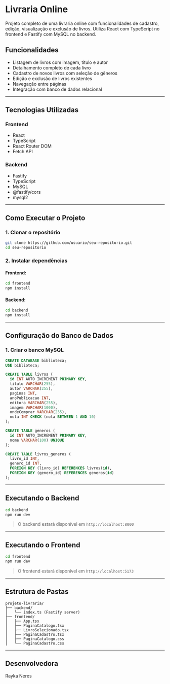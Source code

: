 # Livraria Online

Projeto completo de uma livraria online com funcionalidades de cadastro, edição, visualização e exclusão de livros. Utiliza React com TypeScript no frontend e Fastify com MySQL no backend.

## Funcionalidades

- Listagem de livros com imagem, título e autor
- Detalhamento completo de cada livro
- Cadastro de novos livros com seleção de gêneros
- Edição e exclusão de livros existentes
- Navegação entre páginas
- Integração com banco de dados relacional

---

## Tecnologias Utilizadas

### Frontend
- React
- TypeScript
- React Router DOM
- Fetch API

### Backend
- Fastify
- TypeScript
- MySQL
- @fastify/cors
- mysql2

---

## Como Executar o Projeto

### 1. Clonar o repositório

```bash
git clone https://github.com/usuario/seu-repositorio.git
cd seu-repositorio
```

### 2. Instalar dependências

#### Frontend:

```bash
cd frontend
npm install
```

#### Backend:

```bash
cd backend
npm install
```

---

## Configuração do Banco de Dados

### 1. Criar o banco MySQL

```sql
CREATE DATABASE biblioteca;
USE biblioteca;

CREATE TABLE livros (
  id INT AUTO_INCREMENT PRIMARY KEY,
  titulo VARCHAR(255),
  autor VARCHAR(255),
  paginas INT,
  anoPublicacao INT,
  editora VARCHAR(255),
  imagem VARCHAR(1000),
  ondeComprar VARCHAR(255),
  nota INT CHECK (nota BETWEEN 1 AND 10)
);

CREATE TABLE generos (
  id INT AUTO_INCREMENT PRIMARY KEY,
  nome VARCHAR(100) UNIQUE
);

CREATE TABLE livros_generos (
  livro_id INT,
  genero_id INT,
  FOREIGN KEY (livro_id) REFERENCES livros(id),
  FOREIGN KEY (genero_id) REFERENCES generos(id)
);
```

---

## Executando o Backend

```bash
cd backend
npm run dev
```

> O backend estará disponível em `http://localhost:8000`

---

## Executando o Frontend

```bash
cd frontend
npm run dev
```

> O frontend estará disponível em `http://localhost:5173`

---

## Estrutura de Pastas

```
projeto-livraria/
├── backend/
│   └── index.ts (Fastify server)
├── frontend/
│   ├── App.tsx
│   ├── PaginaCatalogo.tsx
│   ├── LivroSelecionado.tsx
│   ├── PaginaCadastro.tsx
│   ├── PaginaCatalogo.css
│   └── PaginaCadastro.css
```

---

## Desenvolvedora

Rayka Neres
